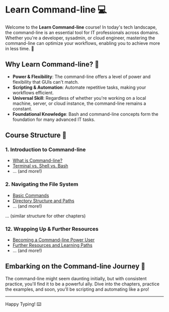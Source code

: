 
# Learn Command-line 💻

Welcome to the **Learn Command-line** course! In today's tech landscape, the command-line is an essential tool for IT professionals across domains. Whether you're a developer, sysadmin, or cloud engineer, mastering the command-line can optimize your workflows, enabling you to achieve more in less time. 🚀

## Why Learn Command-line? 🧐

- **Power & Flexibility**: The command-line offers a level of power and flexibility that GUIs can't match.
- **Scripting & Automation**: Automate repetitive tasks, making your workflows efficient.
- **Universal Skill**: Regardless of whether you're working on a local machine, server, or cloud instance, the command-line remains a constant.
- **Foundational Knowledge**: Bash and command-line concepts form the foundation for many advanced IT tasks.

## Course Structure 📘

### 1. Introduction to Command-line
- [What is Command-line?](01_introduction_to_command_line/01.01_what_is_command_line.md)
- [Terminal vs. Shell vs. Bash](01_introduction_to_command_line/01.02_terminal_shell_bash.md)
- ... (and more!)

### 2. Navigating the File System
- [Basic Commands](02_navigating_file_system/02.01_basic_commands.md)
- [Directory Structure and Paths](02_navigating_file_system/02.02_directory_structure_paths.md)
- ... (and more!)

... (similar structure for other chapters)

### 12. Wrapping Up & Further Resources
- [Becoming a Command-line Power User](12_wrapping_up_further_resources/12.01_command_line_power_user.md)
- [Further Resources and Learning Paths](12_wrapping_up_further_resources/12.02_further_resources.md)
- ... (and more!)

## Embarking on the Command-line Journey 🌟

The command-line might seem daunting initially, but with consistent practice, you'll find it to be a powerful ally. Dive into the chapters, practice the examples, and soon, you'll be scripting and automating like a pro!

---

Happy Typing! ⌨️
